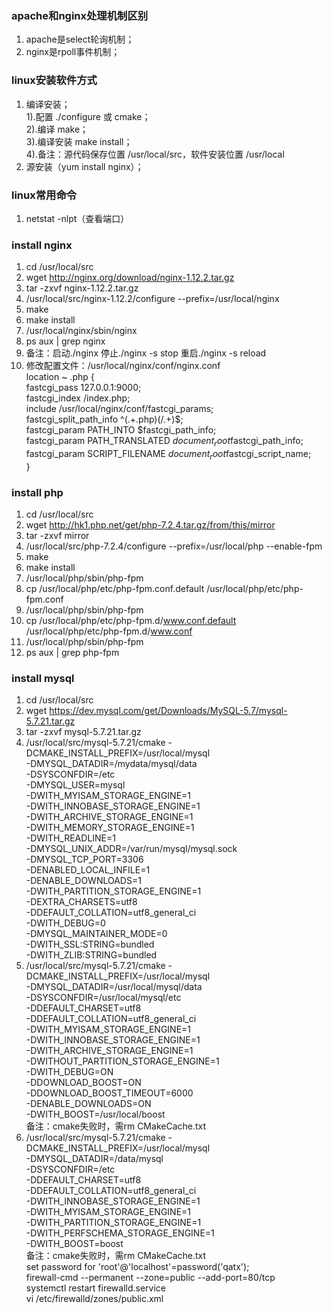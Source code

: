 ### apache和nginx处理机制区别
1. apache是select轮询机制；  
2. nginx是rpoll事件机制；
### linux安装软件方式
1. 编译安装；  
1).配置 ./configure 或 cmake；  
2).编译 make；  
3).编译安装 make install；  
4).备注：源代码保存位置 /usr/local/src，软件安装位置 /usr/local
2. 源安装（yum install nginx）；
### linux常用命令
1. netstat -nlpt（查看端口）
### install nginx
1. cd /usr/local/src
2. wget http://nginx.org/download/nginx-1.12.2.tar.gz  
3. tar -zxvf nginx-1.12.2.tar.gz  
4. /usr/local/src/nginx-1.12.2/configure --prefix=/usr/local/nginx
5. make
6. make install
7. /usr/local/nginx/sbin/nginx 
8. ps aux | grep nginx  
9. 备注：启动./nginx 停止./nginx -s stop 重启./nginx -s reload  
10. 修改配置文件：/usr/local/nginx/conf/nginx.conf  
location ~ \.php {  
fastcgi_pass    127.0.0.1:9000;  
fastcgi_index   /index.php;  
include         /usr/local/nginx/conf/fastcgi_params;  
fastcgi_split_path_info            ^(.+\.php)(/.+)$;  
fastcgi_param   PATH_INTO          $fastcgi_path_info;  
fastcgi_param   PATH_TRANSLATED    $document_root$fastcgi_path_info;  
fastcgi_param   SCRIPT_FILENAME    $document_root$fastcgi_script_name;  
}
### install php
1. cd /usr/local/src
2. wget http://hk1.php.net/get/php-7.2.4.tar.gz/from/this/mirror  
3. tar -zxvf mirror
4. /usr/local/src/php-7.2.4/configure --prefix=/usr/local/php --enable-fpm
5. make  
6. make install
7. /usr/local/php/sbin/php-fpm
8. cp /usr/local/php/etc/php-fpm.conf.default /usr/local/php/etc/php-fpm.conf
9. /usr/local/php/sbin/php-fpm
10. cp /usr/local/php/etc/php-fpm.d/www.conf.default /usr/local/php/etc/php-fpm.d/www.conf  
11. /usr/local/php/sbin/php-fpm  
12. ps aux | grep php-fpm
### install mysql
1. cd /usr/local/src
2. wget https://dev.mysql.com/get/Downloads/MySQL-5.7/mysql-5.7.21.tar.gz  
3. tar -zxvf mysql-5.7.21.tar.gz  
4. /usr/local/src/mysql-5.7.21/cmake -DCMAKE_INSTALL_PREFIX=/usr/local/mysql \
-DMYSQL_DATADIR=/mydata/mysql/data \
-DSYSCONFDIR=/etc \
-DMYSQL_USER=mysql \
-DWITH_MYISAM_STORAGE_ENGINE=1 \
-DWITH_INNOBASE_STORAGE_ENGINE=1 \
-DWITH_ARCHIVE_STORAGE_ENGINE=1 \
-DWITH_MEMORY_STORAGE_ENGINE=1 \
-DWITH_READLINE=1 \
-DMYSQL_UNIX_ADDR=/var/run/mysql/mysql.sock \
-DMYSQL_TCP_PORT=3306 \
-DENABLED_LOCAL_INFILE=1 \
-DENABLE_DOWNLOADS=1 \
-DWITH_PARTITION_STORAGE_ENGINE=1 \
-DEXTRA_CHARSETS=utf8 \
-DDEFAULT_COLLATION=utf8_general_ci \
-DWITH_DEBUG=0 \
-DMYSQL_MAINTAINER_MODE=0 \
-DWITH_SSL:STRING=bundled \
-DWITH_ZLIB:STRING=bundled  
5. /usr/local/src/mysql-5.7.21/cmake -DCMAKE_INSTALL_PREFIX=/usr/local/mysql \
-DMYSQL_DATADIR=/usr/local/mysql/data \
-DSYSCONFDIR=/usr/local/mysql/etc \
-DDEFAULT_CHARSET=utf8 \
-DDEFAULT_COLLATION=utf8_general_ci \
-DWITH_MYISAM_STORAGE_ENGINE=1 \
-DWITH_INNOBASE_STORAGE_ENGINE=1 \
-DWITH_ARCHIVE_STORAGE_ENGINE=1 \
-DWITHOUT_PARTITION_STORAGE_ENGINE=1 \
-DWITH_DEBUG=ON \
-DDOWNLOAD_BOOST=ON \
-DDOWNLOAD_BOOST_TIMEOUT=6000 \
-DENABLE_DOWNLOADS=ON \
-DWITH_BOOST=/usr/local/boost  
备注：cmake失败时，需rm CMakeCache.txt  
6. /usr/local/src/mysql-5.7.21/cmake -DCMAKE_INSTALL_PREFIX=/usr/local/mysql \
-DMYSQL_DATADIR=/data/mysql \
-DSYSCONFDIR=/etc \
-DDEFAULT_CHARSET=utf8 \
-DDEFAULT_COLLATION=utf8_general_ci \
-DWITH_INNOBASE_STORAGE_ENGINE=1 \
-DWITH_MYISAM_STORAGE_ENGINE=1 \
-DWITH_PARTITION_STORAGE_ENGINE=1 \
-DWITH_PERFSCHEMA_STORAGE_ENGINE=1 \
-DWITH_BOOST=boost  
备注：cmake失败时，需rm CMakeCache.txt  
set password for 'root'@'localhost'=password('qatx');  
firewall-cmd --permanent --zone=public --add-port=80/tcp  
systemctl restart firewalld.service  
vi /etc/firewalld/zones/public.xml
